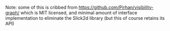 Note: some of this is cribbed from https://github.com/Pirhan/visibility-graph/ which is MIT licensed, and minimal amount of interface implementation to eliminate the Slick2d library (but this of course retains its API)